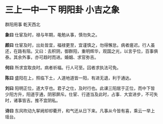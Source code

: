 # 三上一中一下 明阳卦 小吉之象

群阳用事 乾天西北

**象曰** 仕宦及时，禄与年期，黾勉从事，慎勿失之。

**颜曰** 仕宦及时，出处皆宜，福禄更至，宜谨慎之，勿得懈怠。病者瘥迟。行人虽还，在路有阻。又曰：去积阴，御群阳，重明辉华，观国之光，以言乎位，百事俱泰。其余外事，亦可趋时而进。婚姻、求官弥吉。

**何曰** 所求宜取良时。病者祈福。行人可至。囚者求执法可免。

**陈曰** 盛阳在上，照临下土，人道地道皆一阳，有进无退，利于通达。

**刘曰** 阳明正位，道大亨也。君子之仕，及时行也。此课三阳居于正位，而中下皆少阳方升，阳道亨通，阴邪屏斥。仕宦、行道当及此时，占事．大宜进步，不可失时，诸事皆吉。推不宜阴私。

**诗曰** 东风吹动九挈阙却却衢开，和气还从日下来。凡事从今皆有喜，乘云一举上瑶台。
